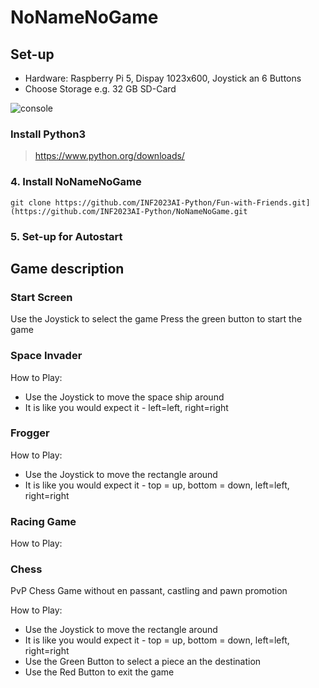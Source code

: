 # NoNameNoGame

## Set-up
+ Hardware: Raspberry Pi 5, Dispay 1023x600, Joystick an 6 Buttons
+ Choose Storage e.g. 32 GB SD-Card

![console](https://github.com/INF2023AI-Python/NoNameNoGame/assets/158037983/2a140b00-0486-47b8-b097-e428eeb822d8)

### Install Python3

 > https://www.python.org/downloads/

### 4. Install NoNameNoGame
  ```
  git clone https://github.com/INF2023AI-Python/Fun-with-Friends.git](https://github.com/INF2023AI-Python/NoNameNoGame.git
  ```
### 5. Set-up for Autostart


## Game description
### Start Screen
Use the Joystick to select the game 
Press the green button to start the game
### Space Invader

How to Play:
+ Use the Joystick to move the space ship around
+ It is like you would expect it - left=left, right=right

### Frogger


How to Play:
+ Use the Joystick to move the rectangle around
+ It is like you would expect it - top = up, bottom = down, left=left, right=right

### Racing Game


How to Play:


### Chess
PvP Chess Game without en passant, castling and pawn promotion

How to Play: <br>
+ Use the Joystick to move the rectangle around
+ It is like you would expect it - top = up, bottom = down, left=left, right=right
+ Use the Green Button to select a piece an the destination
+ Use the Red Button to exit the game


